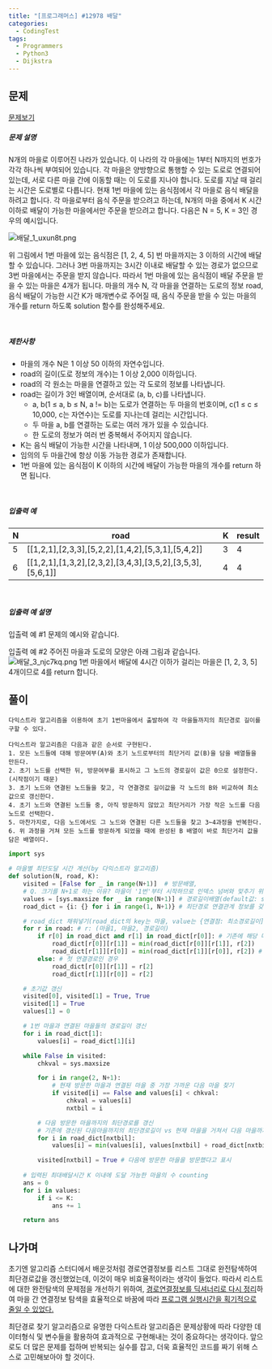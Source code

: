 ```yaml
---
title: "[프로그래머스] #12978 배달"
categories:	
  - CodingTest  
tags:
  - Programmers  
  - Python3
  - Dijkstra
---
```


## 문제

[문제보기](https://programmers.co.kr/learn/courses/30/lessons/12978)

##### 문제 설명

N개의 마을로 이루어진 나라가 있습니다. 이 나라의 각 마을에는 1부터 N까지의 번호가 각각 하나씩 부여되어 있습니다. 각 마을은 양방향으로 통행할 수 있는 도로로 연결되어 있는데, 서로 다른 마을 간에 이동할 때는 이 도로를 지나야 합니다. 도로를 지날 때 걸리는 시간은 도로별로 다릅니다. 현재 1번 마을에 있는 음식점에서 각 마을로 음식 배달을 하려고 합니다. 각 마을로부터 음식 주문을 받으려고 하는데, N개의 마을 중에서 K 시간 이하로 배달이 가능한 마을에서만 주문을 받으려고 합니다. 다음은 N = 5, K = 3인 경우의 예시입니다.

![배달_1_uxun8t.png](https://grepp-programmers.s3.ap-northeast-2.amazonaws.com/files/production/d7779d88-084c-4ffa-ae9f-2a42f97d3bbf/%E1%84%87%E1%85%A2%E1%84%83%E1%85%A1%E1%86%AF_1_uxun8t.png)

위 그림에서 1번 마을에 있는 음식점은 [1, 2, 4, 5] 번 마을까지는 3 이하의 시간에 배달할 수 있습니다. 그러나 3번 마을까지는 3시간 이내로 배달할 수 있는 경로가 없으므로 3번 마을에서는 주문을 받지 않습니다. 따라서 1번 마을에 있는 음식점이 배달 주문을 받을 수 있는 마을은 4개가 됩니다.
마을의 개수 N, 각 마을을 연결하는 도로의 정보 road, 음식 배달이 가능한 시간 K가 매개변수로 주어질 때, 음식 주문을 받을 수 있는 마을의 개수를 return 하도록 solution 함수를 완성해주세요.

<br>

##### 제한사항

- 마을의 개수 N은 1 이상 50 이하의 자연수입니다.
- road의 길이(도로 정보의 개수)는 1 이상 2,000 이하입니다.
- road의 각 원소는 마을을 연결하고 있는 각 도로의 정보를 나타냅니다.
- road는 길이가 3인 배열이며, 순서대로 (a, b, c)를 나타냅니다.
  - a, b(1 ≤ a, b ≤ N, a != b)는 도로가 연결하는 두 마을의 번호이며, c(1 ≤ c ≤ 10,000, c는 자연수)는 도로를 지나는데 걸리는 시간입니다.
  - 두 마을 a, b를 연결하는 도로는 여러 개가 있을 수 있습니다.
  - 한 도로의 정보가 여러 번 중복해서 주어지지 않습니다.
- K는 음식 배달이 가능한 시간을 나타내며, 1 이상 500,000 이하입니다.
- 임의의 두 마을간에 항상 이동 가능한 경로가 존재합니다.
- 1번 마을에 있는 음식점이 K 이하의 시간에 배달이 가능한 마을의 개수를 return 하면 됩니다.

<br>

##### 입출력 예

| N    | road                                                      | K    | result |
| ---- | --------------------------------------------------------- | ---- | ------ |
| 5    | [[1,2,1],[2,3,3],[5,2,2],[1,4,2],[5,3,1],[5,4,2]]         | 3    | 4      |
| 6    | [[1,2,1],[1,3,2],[2,3,2],[3,4,3],[3,5,2],[3,5,3],[5,6,1]] | 4    | 4      |

<br>

##### 입출력 예 설명

입출력 예 #1
문제의 예시와 같습니다.

입출력 예 #2
주어진 마을과 도로의 모양은 아래 그림과 같습니다.
![배달_3_njc7kq.png](https://grepp-programmers.s3.ap-northeast-2.amazonaws.com/files/production/993685f2-6b97-4fe3-85b5-47c085dc1bf3/%E1%84%87%E1%85%A2%E1%84%83%E1%85%A1%E1%86%AF_3_njc7kq.png)
1번 마을에서 배달에 4시간 이하가 걸리는 마을은 [1, 2, 3, 5] 4개이므로 4를 return 합니다.



## 풀이

```
다익스트라 알고리즘을 이용하여 초기 1번마을에서 출발하여 각 마을들까지의 최단경로 길이를 구할 수 있다.

다익스트라 알고리즘은 다음과 같은 순서로 구현된다.
1. 모든 노드들에 대해 방문여부(A)와 초기 노드로부터의 최단거리 값(B)을 담을 배열들을 만든다.
2. 초기 노드를 선택한 뒤, 방문여부를 표시하고 그 노드의 경로길이 값은 0으로 설정한다.(시작점이기 때문)
3. 초기 노드와 연결된 노드들을 찾고, 각 연결경로 길이값을 각 노드의 B와 비교하여 최소값으로 갱신한다.
4. 초기 노드와 연결된 노드들 중, 아직 방문하지 않았고 최단거리가 가장 작은 노드를 다음 노드로 선택한다.
5. 마찬가지로, 다음 노드에서도 그 노드와 연결된 다른 노드들을 찾고 3~4과정을 반복한다.
6. 위 과정을 거쳐 모든 노드를 방문하게 되었을 때에 완성된 B 배열이 바로 최단거리 값을 담은 배열이다.
```



```python
import sys

# 마을별 최단도달 시간 계산(by 다익스트라 알고리즘)
def solution(N, road, K):
    visited = [False for _ in range(N+1)]  # 방문배열,
    # Q. 크기를 N+1로 하는 이유? 마을이 '1번'부터 시작하므로 인덱스 넘버와 맞추기 위해
    values = [sys.maxsize for _ in range(N+1)] # 경로길이배열(default값: sys.maxsize)
    road_dict = {i: {} for i in range(1, N+1)} # 최단경로 연결관계 정보를 갖는 딕셔너리(for 효율적 탐색)

    # road_dict 채워넣기(road_dict의 key는 마을, value는 {연결점: 최소경로길이])
    for r in road: # r: (마을1, 마을2, 경로길이)
        if r[0] in road_dict and r[1] in road_dict[r[0]]: # 기존에 해당 마을간에 연결된 다른 경로가 있는 경우
            road_dict[r[0]][r[1]] = min(road_dict[r[0]][r[1]], r[2])
            road_dict[r[1]][r[0]] = min(road_dict[r[1]][r[0]], r[2]) # 양방향 전부 최단거리 갱신
        else: # 첫 연결경로인 경우
            road_dict[r[0]][r[1]] = r[2]
            road_dict[r[1]][r[0]] = r[2]

    # 초기값 갱신
    visited[0], visited[1] = True, True
    visited[1] = True
    values[1] = 0

    # 1번 마을과 연결된 마을들의 경로길이 갱신
    for i in road_dict[1]:
        values[i] = road_dict[1][i]

    while False in visited:
        chkval = sys.maxsize

        for i in range(2, N+1):
            # 현재 방문한 마을과 연결된 마을 중 가장 가까운 다음 마을 찾기
            if visited[i] == False and values[i] < chkval:
                chkval = values[i]
                nxtbil = i

        # 다음 방문한 마을까지의 최단경로를 갱신
        # 기존에 갱신된 다음마을까지의 최단경로길이 vs 현재 마을을 거쳐서 다음 마을까지 도달하는 최단경로길이
        for i in road_dict[nxtbil]:
            values[i] = min(values[i], values[nxtbil] + road_dict[nxtbil][i])

        visited[nxtbil] = True # 다음에 방문한 마을을 방문했다고 표시
    
    # 입력된 최대배달시간 K 이내에 도달 가능한 마을의 수 counting
    ans = 0
    for i in values:
        if i <= K:
            ans += 1

    return ans
```

## 나가며

 초기엔 알고리즘 스터디에서 배운것처럼 경로연결정보를 리스트 그대로 완전탐색하여 최단경로값을 갱신했었는데, 이것이 매우 비효율적이라는 생각이 들었다. 따라서 리스트에 대한 완전탐색의 문제점을 개선하기 위하여,  <u>경로연결정보를 딕셔너리로 다시 정리</u>하여 마을 간 연결정보 탐색을 효율적으로 바꿈에 따라 <u>프로그램 실행시간을 획기적으로 줄일 수 있었다.</u>

 최단경로 찾기 알고리즘으로 유명한 다익스트라 알고리즘은 문제상황에 따라 다양한 데이터형식 및 변수들을 활용하여 효과적으로 구현해내는 것이 중요하다는 생각이다. 앞으로도 더 많은 문제를 접하며 반복되는 실수를 잡고, 더욱 효율적인 코드를 짜기 위해 스스로 고민해보아야 할 것이다.